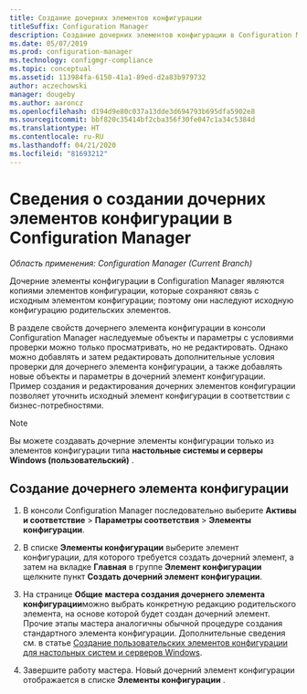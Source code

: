 ```yaml
---
title: Создание дочерних элементов конфигурации
titleSuffix: Configuration Manager
description: Создание дочерних элементов конфигурации в Configuration Manager.
ms.date: 05/07/2019
ms.prod: configuration-manager
ms.technology: configmgr-compliance
ms.topic: conceptual
ms.assetid: 113984fa-6150-41a1-89ed-d2a83b979732
author: aczechowski
manager: dougeby
ms.author: aaroncz
ms.openlocfilehash: d194d9e80c037a13dde3d694793b695dfa5902e8
ms.sourcegitcommit: bbf820c35414bf2cba356f30fe047c1a34c5384d
ms.translationtype: HT
ms.contentlocale: ru-RU
ms.lasthandoff: 04/21/2020
ms.locfileid: "81693212"
---
```

# <a name="how-to-create-child-configuration-items-in-configuration-manager"></a>Сведения о создании дочерних элементов конфигурации в Configuration Manager

*Область применения: Configuration Manager (Current Branch)*

Дочерние элементы конфигурации в Configuration Manager являются копиями элементов конфигурации, которые сохраняют связь с исходным элементом конфигурации; поэтому они наследуют исходную конфигурацию родительских элементов.  

В разделе свойств дочернего элемента конфигурации в консоли Configuration Manager наследуемые объекты и параметры с условиями проверки можно только просматривать, но не редактировать. Однако можно добавлять и затем редактировать дополнительные условия проверки для дочернего элемента конфигурации, а также добавлять новые объекты и параметры в дочерний элемент конфигурации.
Пример создания и редактирования дочерних элементов конфигурации позволяет уточнить исходный элемент конфигурации в соответствии с бизнес-потребностями.  

> [!NOTE]  
>  Вы можете создавать дочерние элементы конфигурации только из элементов конфигурации типа **настольные системы и серверы Windows (пользовательский)** .  

## <a name="to-create-a-child-configuration-item"></a>Создание дочернего элемента конфигурации  

1.  В консоли Configuration Manager последовательно выберите **Активы и соответствие** > **Параметры соответствия** > **Элементы конфигурации**.  

3.  В списке **Элементы конфигурации** выберите элемент конфигурации, для которого требуется создать дочерний элемент, а затем на вкладке **Главная** в группе **Элемент конфигурации** щелкните пункт **Создать дочерний элемент конфигурации**.  

4.  На странице **Общие** **мастера создания дочернего элемента конфигурации**можно выбрать конкретную редакцию родительского элемента, на основе которой будет создан дочерний элемент. Прочие этапы мастера аналогичны обычной процедуре создания стандартного элемента конфигурации. Дополнительные сведения см. в статье [Создание пользовательских элементов конфигурации для настольных систем и серверов Windows](../../compliance/deploy-use/create-custom-configuration-items-for-windows-desktop-and-server-computers-managed-with-the-client.md).  

5.  Завершите работу мастера. Новый дочерний элемент конфигурации отображается в списке **Элементы конфигурации** .  
